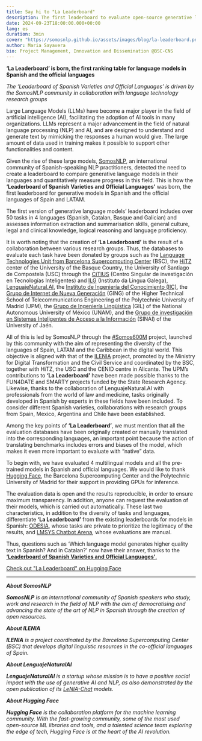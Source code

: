 ```yaml
---
title: Say hi to "La Leaderboard"
description: The first leaderboard to evaluate open-source generative language models in Spanish and official languages
date: 2024-09-23T18:00:00.000+00:00
lang: es
duration: 3min
cover: "https://somosnlp.github.io/assets/images/blog/la-leaderboard.png"
author: Maria Sayavera
bio: Project Management, Innovation and Dissemination @BSC-CNS
---
```


**‘La Leaderboard’ is born, the first ranking table for language models in Spanish and the official languages**

*The ‘Leaderboard of Spanish Varieties and Official Languages’ is driven by the SomosNLP community in collaboration with language technology research groups*

Large Language Models (LLMs) have become a major player in the field of artificial intelligence (AI), facilitating the adoption of AI tools in many organizations. LLMs represent a major advancement in the field of natural language processing (NLP) and AI, and are designed to understand and generate text by mimicking the responses a human would give. The large amount of data used in training makes it possible to support other functionalities and content.

Given the rise of these large models, [SomosNLP](https://somosnlp.org/), an international community of Spanish-speaking NLP practitioners, detected the need to create a leaderboard to compare generative language models in their languages and quantitatively measure progress in this field. This is how the **‘Leaderboard of Spanish Varieties and Official Languages’** was born, the first leaderboard for generative models in Spanish and the official languages of Spain and LATAM.

The first version of generative language models’ leaderboard includes over 50 tasks in 4 languages (Spanish, Catalan, Basque and Galician) and assesses information extraction and summarisation skills, general culture, legal and clinical knowledge, logical reasoning and language proficiency.

It is worth noting that the creation of **‘La Leaderboard’** is the result of a collaboration between various research groups. Thus, the databases to evaluate each task have been donated by groups such as the [Language Technologies Unit from Barcelona Supercomputing Center](https://www.bsc.es/discover-bsc/organisation/research-departments/language-technologies-unit) (BSC), the [HiTZ](https://www.hitz.eus/) center of the University of the Basque Country, the University of Santiago de Compostela (USC) through the [CiTIUS](https://citius.gal/es/) (Centro Singular de investigación en Tecnologías Inteligentes) and [ILG](https://ilg.usc.gal/es) (Instituto da Lingua Galega), [LenguajeNatural.AI](https://lenguajenatural.ai/), the [Instituto de Ingeniería del Conocimiento (IIC)](https://www.iic.uam.es/), the [Grupo de Internet de Nueva Generación](https://www.upm.es/observatorio/vi/index.jsp?pageac=estructuras/grupo.jsp&idGrupo=261) (GING) of the Higher Technical School of Telecommunications Engineering of the Polytechnic University of Madrid (UPM), the [Grupo de Ingeniería Lingüística](http://grupos.iingen.unam.mx/iling/es-mx/Paginas/default.aspx) (GIL) of the National Autonomous University of México (UNAM), and the [Grupo de investigación en Sistemas Inteligentes de Acceso a la Información](https://sinai.ujaen.es/) (SINAI) of the University of Jaén.

All of this is led by SomosNLP through the [#Somos600M](https://somosnlp.org/hackathon) project, launched by this community with the aim of representing the diversity of the languages of Spain, LATAM and the Caribbean in the digital world. This objective is aligned with that of the [ILENIA](https://proyectoilenia.es/) project, promoted by the Ministry for Digital Transformation and the Civil Service and coordinated by the BSC, together with HiTZ, the USC and the CENID centre in Alicante. The UPM’s contributions to **‘La Leaderboard’** have been made possible thanks to the FUN4DATE and SMARTY projects funded by the State Research Agency. Likewise, thanks to the collaboration of LenguajeNatural.AI with professionals from the world of law and medicine, tasks originally developed in Spanish by experts in these fields have been included. To consider different Spanish varieties, collaborations with research groups from Spain, Mexico, Argentina and Chile have been established.

Among the key points of **‘La Leaderboard’**, we must mention that all the evaluation databases have been originally created or manually translated into the corresponding languages, an important point because the action of translating benchmarks includes errors and biases of the model, which makes it even more important to evaluate with “native” data.

To begin with, we have evaluated 4 multilingual models and all the pre-trained models in Spanish and official languages. We would like to thank [Hugging Face](https://huggingface.co), the Barcelona Supercomputing Center and the Polytechnic University of Madrid for their support in providing GPUs for inference.

The evaluation data is open and the results reproducible, in order to ensure maximum transparency. In addition, anyone can request the evaluation of their models, which is carried out automatically. These last two characteristics, in addition to the diversity of tasks and languages, differentiate **‘La Leaderboard’** from the existing leaderboards for models in Spanish: [ODESIA](https://leaderboard.odesia.uned.es/), whose tasks are private to prioritize the legitimacy of the results, and [LMSYS Chatbot Arena](https://huggingface.co/spaces/lmsys/chatbot-arena-leaderboard), whose evaluations are manual.

Thus, questions such as ‘Which language model generates higher quality text in Spanish? And in Catalan?’ now have their answer, thanks to the [**‘Leaderboard of Spanish Varieties and Official Languages’**.](https://huggingface.co/spaces/la-leaderboard/la-leaderboard)

<a href="https://hf.co/spaces/la-leaderboard/la-leaderboard" target="_blank" class="button-accent center">Check out "La Leaderboard" on Hugging Face</a>

---

***About SomosNLP***

***SomosNLP** is an international community of Spanish speakers who study, work and research in the field of NLP with the aim of democratising and advancing the state of the art of NLP in Spanish through the creation of open resources.*

***About ILENIA***

***ILENIA** is a project coordinated by the Barcelona Supercomputing Center (BSC) that develops digital linguistic resources in the co-official languages of Spain.*

***About LenguajeNaturalAI***

***LenguajeNaturalAI** is a startup whose mission is to have a positive social impact with the use of generative AI and NLP, as also demonstrated by the open publication of its [LeNIA-Chat](https://lenguajenatural.ai/nuevo-llm-espanol-lenia-chat-1-5b/) models.*

***About Hugging Face***

***Hugging Face** is the collaboration platform for the machine learning community. With the fast-growing community, some of the most used open-source ML libraries and tools, and a talented science team exploring the edge of tech, Hugging Face is at the heart of the AI revolution.*
